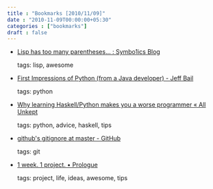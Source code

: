 ```yaml
---
title : "Bookmarks [2010/11/09]"
date : "2010-11-09T00:00:00+05:30"
categories : ["bookmarks"]
draft : false
---
```


-   [Lisp has too many parentheses… : Symbo1ics Blog](http://symbo1ics.com/blog/?p=275)

    tags: lisp, awesome

<!--listend-->

-   [First Impressions of Python (from a Java developer) - Jeff Bail](http://jeffbail.com/first-impressions-of-python-from-a-java-devel)

    tags: python

<!--listend-->

-   [Why learning Haskell/Python makes you a worse programmer « All Unkept](http://lukeplant.me.uk/blog/posts/why-learning-haskell-python-makes-you-a-worse-programmer/)

    tags: python, advice, haskell, tips

<!--listend-->

-   [github's gitignore at master - GitHub](https://github.com/github/gitignore)

    tags: git

<!--listend-->

-   [1 week. 1 project. • Prologue](http://1week1project.com/post/925649367/prologue)

    tags: project, life, ideas, awesome, tips
